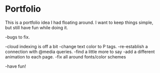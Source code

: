 # Portfolio

This is a portfolio idea I had floating around. I want to keep things simple, but still have fun while doing it.

-bugs to fix. 

-cloud indexing is off a bit
-change text color to P tags.
-re-establish a connection with @media queries.
-find a little more to say
-add a different animation to each page.
-fix all around fonts/color schemes

-have fun!
